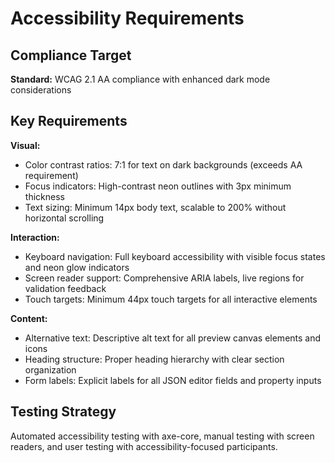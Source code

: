 # Accessibility Requirements

## Compliance Target

**Standard:** WCAG 2.1 AA compliance with enhanced dark mode considerations

## Key Requirements

**Visual:**
- Color contrast ratios: 7:1 for text on dark backgrounds (exceeds AA requirement)
- Focus indicators: High-contrast neon outlines with 3px minimum thickness  
- Text sizing: Minimum 14px body text, scalable to 200% without horizontal scrolling

**Interaction:**
- Keyboard navigation: Full keyboard accessibility with visible focus states and neon glow indicators
- Screen reader support: Comprehensive ARIA labels, live regions for validation feedback
- Touch targets: Minimum 44px touch targets for all interactive elements

**Content:**
- Alternative text: Descriptive alt text for all preview canvas elements and icons
- Heading structure: Proper heading hierarchy with clear section organization
- Form labels: Explicit labels for all JSON editor fields and property inputs

## Testing Strategy

Automated accessibility testing with axe-core, manual testing with screen readers, and user testing with accessibility-focused participants.
